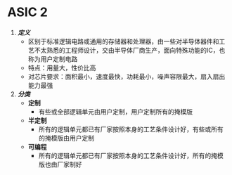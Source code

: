 # ASIC 2

1. ***定义***
   * 区别于标准逻辑电路或通用的存储器和处理器，由一些对半导体器件和工艺不太熟悉的工程师设计，交由半导体厂商生产，面向特殊功能的IC，也称为用户定制电路
   * 特点：用量大，性价比高
   * 对芯片要求：面积最小，速度最快，功耗最小，噪声容限最大，扇入扇出能力最强
2. ***分类***
   * **定制**
     * 有些或全部逻辑单元由用户定制，用户定制所有的掩模版
   * **半定制**
     * 所有的逻辑单元都已有厂家按照本身的工艺条件设计好，有些或所有的掩模版由用户定制
   * **可编程**
     * 所有的逻辑单元都已有厂家按照本身的工艺条件设计好，所有的掩模版也由厂家制好